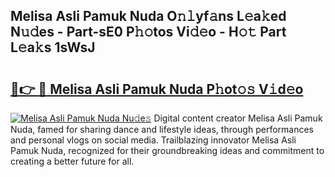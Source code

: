 ## Melisa Asli Pamuk Nuda O𝚗𝚕yf𝚊ns L𝚎a𝚔ed N𝚞𝚍es - Part-sE0 P𝚑𝚘tos Vi𝚍𝚎o - H𝚘𝚝 Part L𝚎a𝚔s 1sWsJ

# <h2><a href="http://kf5r3a.oniu.top/?m=Melisa+Asli+Pamuk+Nuda">🔗👉 🔴 Melisa Asli Pamuk Nuda P𝚑ot𝚘𝚜 V𝚒d𝚎o</a></h2>

[![Melisa Asli Pamuk Nuda Nu𝚍e𝚜](https://i.imgur.com/0qMVB7G.gif)](http://kf5r3a.oniu.top/?m=Melisa+Asli+Pamuk+Nuda)
Digital content creator Melisa Asli Pamuk Nuda, famed for sharing dance and lifestyle ideas, through performances and personal vlogs on social media. Trailblazing innovator Melisa Asli Pamuk Nuda, recognized for their groundbreaking ideas and commitment to creating a better future for all.  
